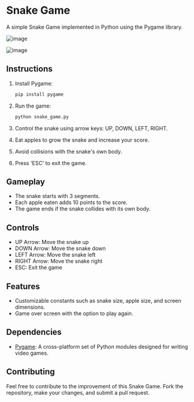 # Snake Game

A simple Snake Game implemented in Python using the Pygame library.

![image](https://github.com/ridsb/snake-game-python/assets/108459805/db9819ac-734f-4a69-903a-cd10df0477e5)

![image](https://github.com/ridsb/snake-game-python/assets/108459805/8602601a-9943-46e3-87ba-ba1508b84d55)

## Instructions

1. Install Pygame:
   ```bash
   pip install pygame
   ```

2. Run the game:
   ```bash
   python snake_game.py
   ```

3. Control the snake using arrow keys: UP, DOWN, LEFT, RIGHT.

4. Eat apples to grow the snake and increase your score.

5. Avoid collisions with the snake's own body.

6. Press 'ESC' to exit the game.

## Gameplay

- The snake starts with 3 segments.
- Each apple eaten adds 10 points to the score.
- The game ends if the snake collides with its own body.

## Controls

- UP Arrow: Move the snake up
- DOWN Arrow: Move the snake down
- LEFT Arrow: Move the snake left
- RIGHT Arrow: Move the snake right
- ESC: Exit the game

## Features

- Customizable constants such as snake size, apple size, and screen dimensions.
- Game over screen with the option to play again.

## Dependencies

- [Pygame](https://www.pygame.org/): A cross-platform set of Python modules designed for writing video games.

## Contributing

Feel free to contribute to the improvement of this Snake Game. Fork the repository, make your changes, and submit a pull request.
